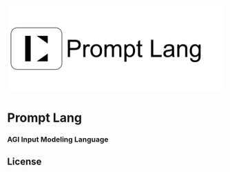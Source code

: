 ![prompt-lang](https://github.com/prompt-lang/arch/blob/master/assets/prompt-lang.jpg#pic_center)

# Prompt Lang 

### AGI Input Modeling Language 



## License
